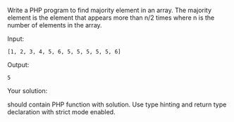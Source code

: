 Write a PHP program to find majority element in an array. The majority element is the element that appears 
more than n/2 times where n is the number of elements in the array.

Input:

`[1, 2, 3, 4, 5, 6, 5, 5, 5, 5, 5, 6]`

Output:

`5`

Your solution:

should contain PHP function with solution. Use type hinting and return type declaration with strict mode enabled.
